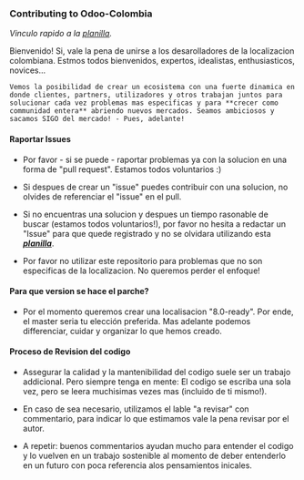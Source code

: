 ### Contributing to Odoo-Colombia

*Vinculo rapido a la [planilla](https://raw.githubusercontent.com/odoo-colombia/odoo-colombia/master/ISSUE_TEMPLATE.md).*

Bienvenido! Si, vale la pena de unirse a los desarolladores de la localizacion colombiana. Estmos todos bienvenidos, expertos, idealistas, enthusiasticos, novices...

```
Vemos la posibilidad de crear un ecosistema con una fuerte dinamica en donde clientes, partners, utilizadores y otros trabajan juntos para solucionar cada vez problemas mas especificas y para **crecer como communidad entera** abriendo nuevos mercados. Seamos ambiciosos y sacamos SIGO del mercado! - Pues, adelante!
```

#### Raportar Issues
- Por favor - si se puede - raportar problemas ya con la solucion en una forma de "pull request". Estamos todos voluntarios :)

- Si despues de crear un "issue" puedes contribuir con una solucion, no olvides de referenciar el "issue" en el pull.

- Si no encuentras una solucion y despues un tiempo rasonable de buscar (estamos todos voluntarios!), por favor no hesita a redactar un "Issue" para que quede registrado y no se olvidara utilizando esta ***[planilla](https://raw.githubusercontent.com/odoo-colombia/odoo-colombia/master/ISSUE_TEMPLATE.md)***.

- Por favor no utilizar este repositorio para problemas que no son especificas de la localizacion. No queremos perder el enfoque!

#### Para que version se hace el parche?
- Por el momento queremos crear una localisacion "8.0-ready". Por ende, el master seria tu elección preferida.
Mas adelante podemos differenciar, cuidar y organizar lo que hemos creado.


#### Proceso de Revision del codigo
- Assegurar la calidad y la mantenibilidad del codigo suele ser un trabajo addicional. Pero siempre tenga en mente: El codigo se escriba una sola vez, pero se leera muchisimas vezes mas (incluido de ti mismo!). 

- En caso de sea necesario, utilizamos el lable "a revisar" con commentario, para indicar lo que estimamos vale la pena revisar por el autor.

- A repetir: buenos commentarios ayudan mucho para entender el codigo y lo vuelven en un trabajo sostenible al momento de deber entenderlo en un futuro con poca referencia alos pensamientos inicales.
